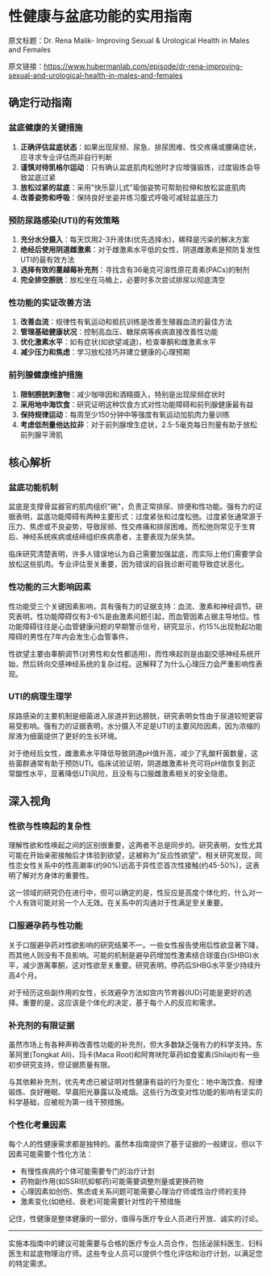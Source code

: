 # 性健康与盆底功能的实用指南

原文标题：Dr. Rena Malik- Improving Sexual & Urological Health in Males and Females

原文链接：https://www.hubermanlab.com/episode/dr-rena-improving-sexual-and-urological-health-in-males-and-females

<YouTube videoId="F54qXuTpgfM" />

## 确定行动指南

### 盆底健康的关键措施
1. **正确评估盆底状态**：如果出现尿频、尿急、排尿困难、性交疼痛或腰痛症状，应寻求专业评估而非自行判断
2. **谨慎对待凯格尔运动**：只有确认盆底肌肉松弛时才应增强锻炼，过度锻炼会导致盆底过紧
3. **放松过紧的盆底**：采用"快乐婴儿式"瑜伽姿势可帮助拉伸和放松盆底肌肉
4. **改善姿势和呼吸**：保持良好坐姿并练习腹式呼吸可减轻盆底压力

### 预防尿路感染(UTI)的有效策略
1. **充分水分摄入**：每天饮用2-3升液体(优先选择水)，稀释是污染的解决方案
2. **绝经后使用阴道雌激素**：对于雌激素水平低的女性，阴道雌激素是预防复发性UTI的最有效方法
3. **选择有效的蔓越莓补充剂**：寻找含有36毫克可溶性原花青素(PACs)的制剂
4. **完全排空膀胱**：放松坐在马桶上，必要时多次尝试排尿以彻底清空

### 性功能的实证改善方法
1. **改善血流**：规律性有氧运动和抵抗训练是改善生殖器血流的最佳方法
2. **管理基础健康状况**：控制高血压、糖尿病等疾病直接改善性功能
3. **优化激素水平**：如有症状(如欲望减退)，检查睾酮和雌激素水平
4. **减少压力和焦虑**：学习放松技巧并建立健康的心理预期

### 前列腺健康维护措施
1. **限制膀胱刺激物**：减少咖啡因和酒精摄入，特别是出现尿频症状时
2. **采用地中海饮食**：研究证明这种饮食方式对性功能障碍和前列腺健康最有益
3. **保持规律运动**：每周至少150分钟中等强度有氧运动加肌肉力量训练
4. **考虑低剂量他达拉非**：对于前列腺增生症状，2.5-5毫克每日剂量有助于放松前列腺平滑肌

## 核心解析

### 盆底功能机制
盆底是支撑骨盆器官的肌肉组织"碗"，负责正常排尿、排便和性功能。强有力的证据表明，盆底功能障碍有两种主要形式：过度紧张和过度松弛。过度紧张通常源于压力、焦虑或不良姿势，导致尿频、性交疼痛和排尿困难。而松弛则常见于生育后、神经系统疾病或结缔组织疾病患者，主要表现为尿失禁。

临床研究清楚表明，许多人错误地认为自己需要加强盆底，而实际上他们需要学会放松这些肌肉。专业评估至关重要，因为错误的自我诊断可能导致症状恶化。

### 性功能的三大影响因素
性功能受三个关键因素影响，具有强有力的证据支持：血流、激素和神经调节。研究表明，性功能障碍仅有3-6%是由激素问题引起，而血管因素占据主导地位。性功能障碍往往是心血管健康问题的早期警示信号，研究显示，约15%出现勃起功能障碍的男性在7年内会发生心血管事件。

性欲望主要由睾酮调节(对男性和女性都适用)，而性唤起则是由副交感神经系统开始，然后转向交感神经系统的复杂过程。这解释了为什么心理压力会严重影响性表现。

### UTI的病理生理学
尿路感染的主要机制是细菌进入尿道并到达膀胱，研究表明女性由于尿道较短更容易受影响。强有力的证据表明，水分摄入不足是UTI的主要风险因素，因为浓缩的尿液为细菌提供了更好的生长环境。

对于绝经后女性，雌激素水平降低导致阴道pH值升高，减少了乳酸杆菌数量，这些菌群通常有助于预防UTI。临床试验证明，阴道雌激素补充可将pH值恢复到正常酸性水平，显著降低UTI风险，且没有与口服雌激素相关的安全隐患。

## 深入视角

### 性欲与性唤起的复杂性
理解性欲和性唤起之间的区别很重要，这两者不总是同步的。研究表明，女性尤其可能在开始亲密接触后才体验到欲望，这被称为"反应性欲望"。相关研究发现，同性恋女性关系中的性高潮率(约90%)远高于异性恋首次性接触(约45-50%)，这表明了解对方身体的重要性。

这一领域的研究仍在进行中，但可以确定的是，性反应是高度个体化的，什么对一个人有效可能对另一个人无效。在关系中的沟通对于性满足至关重要。

### 口服避孕药与性功能
关于口服避孕药对性欲影响的研究结果不一。一些女性报告使用后性欲显著下降，而其他人则没有不良影响。可能的机制是避孕药增加性激素结合球蛋白(SHBG)水平，减少游离睾酮，这对性欲至关重要。研究表明，停药后SHBG水平至少持续升高4个月。

对于经历这些副作用的女性，长效避孕方法如宫内节育器(IUD)可能是更好的选择。重要的是，这应该是个体化的决定，基于每个人的反应和需求。

### 补充剂的有限证据
虽然市场上有各种声称改善性功能的补充剂，但大多数缺乏强有力的科学支持。东革阿里(Tongkat Ali)、玛卡(Maca Root)和阿育吠陀草药如食蜜素(Shilajit)有一些初步研究支持，但证据质量有限。

与其依赖补充剂，优先考虑已被证明对性健康有益的行为变化：地中海饮食、规律锻炼、良好睡眠、早晨阳光暴露以及戒烟。这些行为改变对性功能的影响有坚实的科学基础，应被视为第一线干预措施。

### 个性化考量因素
每个人的性健康需求都是独特的。虽然本指南提供了基于证据的一般建议，但以下因素可能需要个性化方法：
- 有慢性疾病的个体可能需要专门的治疗计划
- 药物副作用(如SSRI抗抑郁药)可能需要调整剂量或更换药物
- 心理因素如创伤、焦虑或关系问题可能需要心理治疗师或性治疗师的支持
- 激素变化(如绝经、衰老)可能需要针对性的干预措施

记住，性健康是整体健康的一部分，值得与医疗专业人员进行开放、诚实的讨论。

---

实施本指南中的建议可能需要与合格的医疗专业人员合作，包括泌尿科医生、妇科医生和盆底物理治疗师。这些专业人员可以提供个性化评估和治疗计划，以满足您的特定需求。
